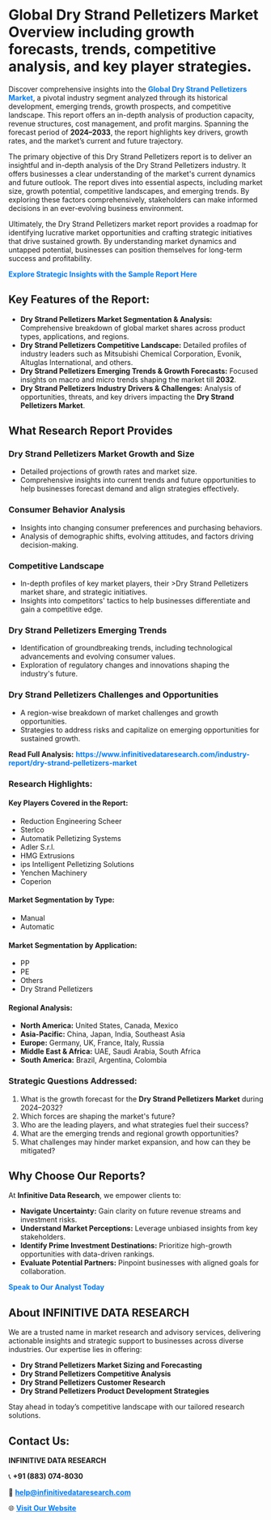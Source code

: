 <h1>Global Dry Strand Pelletizers Market Overview including growth forecasts, trends, competitive analysis, and key player strategies.</h1>
<p>
Discover comprehensive insights into the 
<a href="https://www.infinitivedataresearch.com/industry-report/dry-strand-pelletizers-market" rel="dofollow" style="color: #007BFF; text-decoration: none;"><strong>Global Dry Strand Pelletizers Market</strong></a>, a pivotal industry segment analyzed through its historical development, emerging trends, growth prospects, and competitive landscape. This report offers an in-depth analysis of production capacity, revenue structures, cost management, and profit margins. Spanning the forecast period of <strong>2024–2033</strong>, the report highlights key drivers, growth rates, and the market’s current and future trajectory.
</p>
<p>
The primary objective of this Dry Strand Pelletizers report is to deliver an insightful and in-depth analysis of the Dry Strand Pelletizers industry. It offers businesses a clear understanding of the market's current dynamics and future outlook. The report dives into essential aspects, including market size, growth potential, competitive landscapes, and emerging trends. By exploring these factors comprehensively, stakeholders can make informed decisions in an ever-evolving business environment.
</p>
<p>
Ultimately, the Dry Strand Pelletizers market report provides a roadmap for identifying lucrative market opportunities and crafting strategic initiatives that drive sustained growth. By understanding market dynamics and untapped potential, businesses can position themselves for long-term success and profitability.
</p>
<p>
<a href="https://www.infinitivedataresearch.com/request-sample/reportId=111467" style="color: #007BFF; text-decoration: none;"><strong>Explore Strategic Insights with the Sample Report Here</strong></a>
</p>

<h2>Key Features of the Report:</h2>
<ul>
<li><strong>Dry Strand Pelletizers Market Segmentation & Analysis:</strong> Comprehensive breakdown of global market shares across product types, applications, and regions.</li>
<li><strong>Dry Strand Pelletizers Competitive Landscape:</strong> Detailed profiles of industry leaders such as Mitsubishi Chemical Corporation, Evonik, Altuglas International, and others.</li>
<li><strong>Dry Strand Pelletizers Emerging Trends & Growth Forecasts:</strong> Focused insights on macro and micro trends shaping the market till <strong>2032</strong>.</li>
<li><strong>Dry Strand Pelletizers Industry Drivers & Challenges:</strong> Analysis of opportunities, threats, and key drivers impacting the <strong>Dry Strand Pelletizers Market</strong>.</li>
</ul>

<h2>What Research Report Provides</h2>
<h3>Dry Strand Pelletizers Market Growth and Size</h3>
<ul>
<li>Detailed projections of growth rates and market size.</li>
<li>Comprehensive insights into current trends and future opportunities to help businesses forecast demand and align strategies effectively.</li>
</ul>

<h3>Consumer Behavior Analysis</h3>
<ul>
<li>Insights into changing consumer preferences and purchasing behaviors.</li>
<li>Analysis of demographic shifts, evolving attitudes, and factors driving decision-making.</li>
</ul>

<h3>Competitive Landscape</h3>
<ul>
<li>In-depth profiles of key market players, their >Dry Strand Pelletizers market share, and strategic initiatives.</li>
<li>Insights into competitors' tactics to help businesses differentiate and gain a competitive edge.</li>
</ul>

<h3>Dry Strand Pelletizers Emerging Trends</h3>
<ul>
<li>Identification of groundbreaking trends, including technological advancements and evolving consumer values.</li>
<li>Exploration of regulatory changes and innovations shaping the industry's future.</li>
</ul>

<h3>Dry Strand Pelletizers Challenges and Opportunities</h3>
<ul>
<li>A region-wise breakdown of market challenges and growth opportunities.</li>
<li>Strategies to address risks and capitalize on emerging opportunities for sustained growth.</li>
</ul>
<p><strong>Read Full Analysis:</strong> <a href="https://www.infinitivedataresearch.com/industry-report/dry-strand-pelletizers-market" rel="dofollow" style="color: #007BFF; text-decoration: none;"><strong>https://www.infinitivedataresearch.com/industry-report/dry-strand-pelletizers-market</strong></a></p>
<h3>Research Highlights:</h3>
<h4>Key Players Covered in the Report:</h4>
<ul><li>Reduction Engineering Scheer</li><li>Sterlco</li><li>Automatik Pelletizing Systems</li><li>Adler S.r.l.</li><li>HMG Extrusions</li><li>ips Intelligent Pelletizing Solutions</li><li>Yenchen Machinery</li><li>Coperion</li></ul>
<h4>Market Segmentation by Type:</h4>
<ul><li>Manual</li><li>Automatic</li></ul>
<h4>Market Segmentation by Application:</h4>
<ul><li>PP</li><li>PE</li><li>Others</li><li>Dry Strand Pelletizers</li></ul>

<h4>Regional Analysis:</h4>
<ul>
<li><strong>North America:</strong> United States, Canada, Mexico</li>
<li><strong>Asia-Pacific:</strong> China, Japan, India, Southeast Asia</li>
<li><strong>Europe:</strong> Germany, UK, France, Italy, Russia</li>
<li><strong>Middle East & Africa:</strong> UAE, Saudi Arabia, South Africa</li>
<li><strong>South America:</strong> Brazil, Argentina, Colombia</li>
</ul>

<h3>Strategic Questions Addressed:</h3>
<ol>
<li>What is the growth forecast for the <strong>Dry Strand Pelletizers Market</strong> during 2024–2032?</li>
<li>Which forces are shaping the market's future?</li>
<li>Who are the leading players, and what strategies fuel their success?</li>
<li>What are the emerging trends and regional growth opportunities?</li>
<li>What challenges may hinder market expansion, and how can they be mitigated?</li>
</ol>

<h2>Why Choose Our Reports?</h2>
<p>At <strong>Infinitive Data Research</strong>, we empower clients to:</p>
<ul>
<li><strong>Navigate Uncertainty:</strong> Gain clarity on future revenue streams and investment risks.</li>
<li><strong>Understand Market Perceptions:</strong> Leverage unbiased insights from key stakeholders.</li>
<li><strong>Identify Prime Investment Destinations:</strong> Prioritize high-growth opportunities with data-driven rankings.</li>
<li><strong>Evaluate Potential Partners:</strong> Pinpoint businesses with aligned goals for collaboration.</li>
</ul>
<p><a href="https://www.infinitivedataresearch.com/industry-report/dry-strand-pelletizers-market" rel="dofollow" style="color: #007BFF; text-decoration: none;"><strong>Speak to Our Analyst Today</strong></a></p>

<h2>About INFINITIVE DATA RESEARCH</h2>
<p>We are a trusted name in market research and advisory services, delivering actionable insights and strategic support to businesses across diverse industries. Our expertise lies in offering:</p>
<ul>
<li><strong>Dry Strand Pelletizers Market Sizing and Forecasting</strong></li>
<li><strong>Dry Strand Pelletizers Competitive Analysis</strong></li>
<li><strong>Dry Strand Pelletizers Customer Research</strong></li>
<li><strong>Dry Strand Pelletizers Product Development Strategies</strong></li>
</ul>
<p>Stay ahead in today’s competitive landscape with our tailored research solutions.</p>

<h2>Contact Us:</h2>
<p><strong>INFINITIVE DATA RESEARCH</strong></p>
<p>📞 <strong>+91 (883) 074-8030</strong></p>
<p>📧 <strong><a href="mailto:help@infinitivedataresearch.com" style="color: #007BFF;">help@infinitivedataresearch.com</a></strong></p>
<p>🌐 <strong><a href="https://www.infinitivedataresearch.com" rel="dofollow" style="color: #007BFF;">Visit Our Website</a></strong></p>
